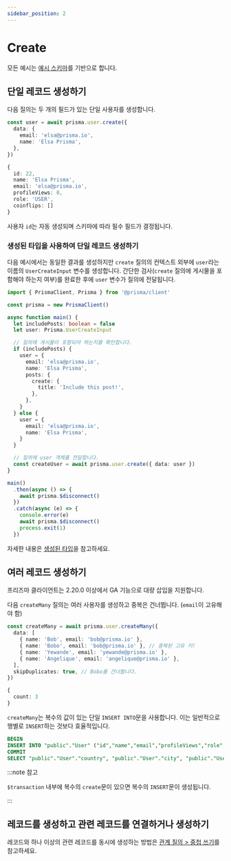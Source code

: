 ```yaml
---
sidebar_position: 2
---
```


# Create

모든 예시는 [예시 스키마](../example-schema.md)를 기반으로 합니다.

## 단일 레코드 생성하기

다음 질의는 두 개의 필드가 있는 단일 사용자를 생성합니다.

```ts
const user = await prisma.user.create({
  data: {
    email: 'elsa@prisma.io',
    name: 'Elsa Prisma',
  },
})
```

```ts title="결과"
{
  id: 22,
  name: 'Elsa Prisma',
  email: 'elsa@prisma.io',
  profileViews: 0,
  role: 'USER',
  coinflips: []
}
```

사용자 `id`는 자동 생성되며 스키마에 따라 필수 필드가 결정됩니다.

### 생성된 타입을 사용하여 단일 레코드 생성하기

다음 예시에서는 동일한 결과를 생성하지만 `create` 질의의 컨텍스트 외부에 `user`라는 이름의 `UserCreateInput` 변수를 생성합니다. 간단한 검사(`create` 질의에 게시물을 포함해야 하는지 여부)를 완료한 후에 `user` 변수가 질의에 전달됩니다.

```ts
import { PrismaClient, Prisma } from '@prisma/client'

const prisma = new PrismaClient()

async function main() {
  let includePosts: boolean = false
  let user: Prisma.UserCreateInput

  // 질의에 게시물이 포함되야 하는지를 확인합니다.
  if (includePosts) {
    user = {
      email: 'elsa@prisma.io',
      name: 'Elsa Prisma',
      posts: {
        create: {
          title: 'Include this post!',
        },
      },
    }
  } else {
    user = {
      email: 'elsa@prisma.io',
      name: 'Elsa Prisma',
    }
  }

  // 질의에 user 객체를 전달합니다.
  const createUser = await prisma.user.create({ data: user })
}

main()
  .then(async () => {
    await prisma.$disconnect()
  })
  .catch(async (e) => {
    console.error(e)
    await prisma.$disconnect()
    process.exit(1)
  })
```

자세한 내용은 [생성된 타입](https://www.prisma.io/docs/concepts/components/prisma-client/advanced-type-safety)을 참고하세요.

## 여러 레코드 생성하기

프리즈마 클라이언트는 2.20.0 이상에서 GA 기능으로 대량 삽입을 지원합니다.

다음 `createMany` 질의는 여러 사용자를 생성하고 중복은 건너뜁니다. (`email`이 고유해야 함)

```ts
const createMany = await prisma.user.createMany({
  data: [
    { name: 'Bob', email: 'bob@prisma.io' },
    { name: 'Bobo', email: 'bob@prisma.io' }, // 중복된 고유 키!
    { name: 'Yewande', email: 'yewande@prisma.io' },
    { name: 'Angelique', email: 'angelique@prisma.io' },
  ],
  skipDuplicates: true, // Bobo를 건너뜁니다.
})
```

```ts title="결과"
{
  count: 3
}
```

`createMany`는 복수의 값이 있는 단일 `INSERT INTO`문을 사용합니다. 이는 일반적으로 행별로 `INSERT`하는 것보다 효율적입니다.

```sql
BEGIN
INSERT INTO "public"."User" ("id","name","email","profileViews","role","coinflips","testing","city","country") VALUES (DEFAULT,$1,$2,$3,$4,DEFAULT,DEFAULT,DEFAULT,$5), (DEFAULT,$6,$7,$8,$9,DEFAULT,DEFAULT,DEFAULT,$10), (DEFAULT,$11,$12,$13,$14,DEFAULT,DEFAULT,DEFAULT,$15), (DEFAULT,$16,$17,$18,$19,DEFAULT,DEFAULT,DEFAULT,$20) ON CONFLICT DO NOTHING
COMMIT
SELECT "public"."User"."country", "public"."User"."city", "public"."User"."email", SUM("public"."User"."profileViews"), COUNT(*) FROM "public"."User" WHERE 1=1 GROUP BY "public"."User"."country", "public"."User"."city", "public"."User"."email" HAVING AVG("public"."User"."profileViews") >= $1 ORDER BY "public"."User"."country" ASC OFFSET $2
```

:::note 참고

`$transaction` 내부에 복수의 `create`문이 있으면 복수의 `INSERT`문이 생성됩니다.

:::

## 레코드를 생성하고 관련 레코드를 연결하거나 생성하기

레코드와 하나 이상의 관련 레코드를 동시에 생성하는 방법은 [관계 질의 > 중첩 쓰기](https://www.prisma.io/docs/concepts/components/prisma-client/relation-queries#nested-writes)를 참고하세요.